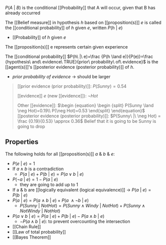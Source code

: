 $P(A\ |\ B)$ is the conditional [[Probability]] that A will occur, given that B has already occurred

The [[Belief measure]] in hypothesis $h$ based on [[proposition(s)]] $e$ is called the [[conditional probability]] of $h$ given $e$, written $P(h\ |\ e)$
- [[Probability]] of $h$ given $e$

The [[proposition(s)]] e represents certain given experience

The [[conditional probability]] $P(h\ |\ e)=\frac {P(h \land e)}{P(e)}=\frac {hypothesis\ and\ evidence\ TRUE}{prior\ probability\ of\ evidence}$ is the [[agent(s)]]'s [[posterior evidence (posterior probability)]] of $h$.
- $prior\ probability\ of\ evidence$ $\rightarrow$ should be larger
>	[[prior evidence (prior probability)]]: $P(Sunny) = 0.54$
>	
>	[[evidence]] $e$ (new [[evidence]]): $\neg Hot$
>	
>	Other [[evidence]]: 
>	$\begin {equation} \begin {split} P(Sunny \land \neg Hot)=0.19\\ P(\neg Hot)=0.53 \end{split} \end{equation}$
>	[[posterior evidence (posterior probability)]]: $P(Sunny\ |\ \neg Hot) = \frac {0.19}{0.53} \approx 0.36$
>		Belief that it is going to be Sunny is going to drop

## Properties
The following holds for all [[proposition(s)]] $a$ & $b$ & $e$:
- $P(e\ |\ e)=1$
- If $a \land b$ is a contradiction
	- $P(a\ |\ e) + P(b\ |\ e) = P(a\lor b\ |\ e)$
- $P(\neg a\ |\ e)=1-P(a\ |\ e)$
	- they are going to add up to 1
- If a & b are [[logically equivalent (logical equivalence)]] $\rightarrow$ $P(a\ |\ e)=P(b\ |\ e)$
- $P(a\ |\ e)=P(a\ \land \ b\ |\ e) +P(a\ \land \neg b\ |\ e)$
	- $P(Sunny\ |\ NotHot)=P(Sunny\land Windy\ |\ NotHot) +P(Sunny\land NotWindy\ |\ NotHot)$
- $P(a \lor b\ |\ e)=P(a\ |\ e) + P(b\ |\ e)-P(a\land b\ |\ e)$
	- $-P(a\land b\ |\ e)$: to prevent overcounting the intersection
- [[Chain Rule]]
- [[Law of total probability]]
- [[Bayes Theorem]]